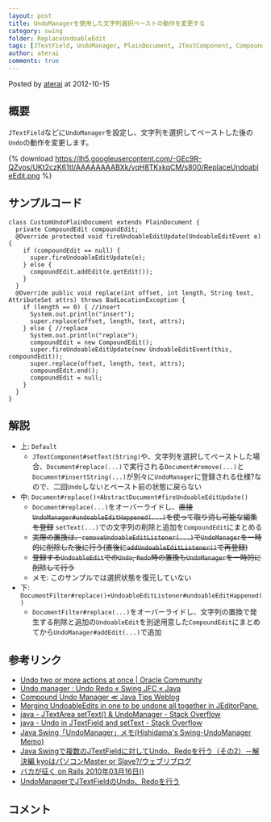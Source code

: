 ```yaml
---
layout: post
title: UndoManagerを使用した文字列選択ペーストの動作を変更する
category: swing
folder: ReplaceUndoableEdit
tags: [JTextField, UndoManager, PlainDocument, JTextComponent, CompoundEdit, DocumentFilter, UndoableEdit]
author: aterai
comments: true
---
```


Posted by [aterai](http://terai.xrea.jp/aterai.html) at 2012-10-15

## 概要
`JTextField`などに`UndoManager`を設定し、文字列を選択してペーストした後の`Undo`の動作を変更します。

{% download https://lh5.googleusercontent.com/-GEc9R-QZvos/UKt2czK61tI/AAAAAAAABXk/vqH8TKxkqCM/s800/ReplaceUndoableEdit.png %}

## サンプルコード
<pre class="prettyprint"><code>class CustomUndoPlainDocument extends PlainDocument {
  private CompoundEdit compoundEdit;
  @Override protected void fireUndoableEditUpdate(UndoableEditEvent e) {
    if (compoundEdit == null) {
      super.fireUndoableEditUpdate(e);
    } else {
      compoundEdit.addEdit(e.getEdit());
    }
  }
  @Override public void replace(int offset, int length, String text, AttributeSet attrs) throws BadLocationException {
    if (length == 0) { //insert
      System.out.println("insert");
      super.replace(offset, length, text, attrs);
    } else { //replace
      System.out.println("replace");
      compoundEdit = new CompoundEdit();
      super.fireUndoableEditUpdate(new UndoableEditEvent(this, compoundEdit));
      super.replace(offset, length, text, attrs);
      compoundEdit.end();
      compoundEdit = null;
    }
  }
}
</code></pre>

## 解説
- 上: `Default`
    - `JTextComponent#setText(String)`や、文字列を選択してペーストした場合、`Document#replace(...)`で実行される`Document#remove(...)`と`Document#insertString(...)`が別々に`UndoManager`に登録される仕様?なので、二回`Undo`しないとペースト前の状態に戻らない
- 中: `Document#replace()+AbstractDocument#fireUndoableEditUpdate()`
    - `Document#replace(...)`をオーバーライドし、~~直接`UndoManager#undoableEditHappened(...)`を使って取り消し可能な編集を登録~~ `setText(...)`での文字列の削除と追加を`CompoundEdit`にまとめる
    - ~~実際の置換は、`removeUndoableEditListener(...)`で`UndoManager`を一時的に削除した後に行う(直後に`addUndoableEditListener()`で再登録)~~
    - ~~登録する`UndoableEdit`での`Undo`, `Redo`時の置換も`UndoManager`を一時的に削除して行う~~
    - メモ: このサンプルでは選択状態を復元していない
- 下: `DocumentFilter#replace()+UndoableEditListener#undoableEditHappened()`
    - `DocumentFilter#replace(...)`をオーバーライドし、文字列の置換で発生する削除と追加の`UndoableEdit`を別途用意した`CompoundEdit`にまとめてから`UndoManager#addEdit(...)`で追加

<!-- dummy comment line for breaking list -->

## 参考リンク
- [Undo two or more actions at once | Oracle Community](https://community.oracle.com/thread/1509622)
- [Undo manager : Undo Redo « Swing JFC « Java](http://www.java2s.com/Code/Java/Swing-JFC/Undomanager.htm)
- [Compound Undo Manager ≪ Java Tips Weblog](http://tips4java.wordpress.com/2008/10/27/compound-undo-manager/)
- [Merging UndoableEdits in one to be undone all together in JEditorPane.](http://java-sl.com/tip_merge_undo_edits.html)
- [java - JTextArea setText() & UndoManager - Stack Overflow](http://stackoverflow.com/questions/24433089/jtextarea-settext-undomanager)
- [java - Undo in JTextField and setText - Stack Overflow](http://stackoverflow.com/questions/12844520/undo-in-jtextfield-and-settext)
- [Java Swing「UndoManager」メモ(Hishidama's Swing-UndoManager Memo)](http://www.ne.jp/asahi/hishidama/home/tech/java/swing/UndoManager.html)
- [Java Swingで複数のJTextFieldに対してUndo、Redoを行う（その2）－解決編 kyoはパソコンMaster or Slave?/ウェブリブログ](http://kyopc.at.webry.info/201007/article_1.html)
- [バカが征く on Rails 2010年03月16日()](http://bakagaiku.hsbt.org/entry/20100316)
- [UndoManagerでJTextFieldのUndo、Redoを行う](http://terai.xrea.jp/Swing/UndoManager.html)

<!-- dummy comment line for breaking list -->

## コメント
